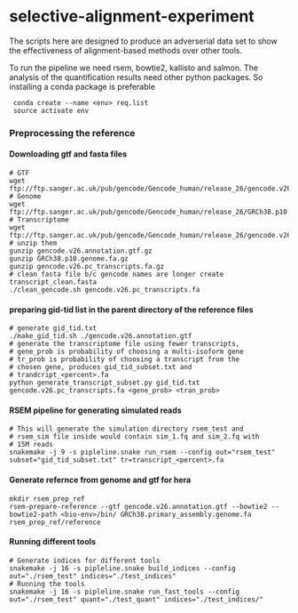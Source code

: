 # selective-alignment-experiment
The scripts here are designed to produce an adverserial data set to show the effectiveness of alignment-based methods over other tools.

To run the pipeline we need rsem, bowtie2, kallisto and salmon. The analysis of the quantification results need other python packages. So installing a conda package is preferable

~~~shell
 conda create --name <env> req.list 
 source activate env
~~~

### Preprocessing the reference
#### Downloading gtf and fasta files
~~~shell
# GTF
wget ftp://ftp.sanger.ac.uk/pub/gencode/Gencode_human/release_26/gencode.v26.annotation.gtf.gz
# Genome
wget ftp://ftp.sanger.ac.uk/pub/gencode/Gencode_human/release_26/GRCh38.p10.genome.fa.gz
# Transcriptome
wget ftp://ftp.sanger.ac.uk/pub/gencode/Gencode_human/release_26/gencode.v26.pc_transcripts.fa.gz
# unzip them
gunzip gencode.v26.annotation.gtf.gz
gunzip GRCh38.p10.genome.fa.gz
gunzip gencode.v26.pc_transcripts.fa.gz
# clean fasta file b/c gencode names are longer create transcript_clean.fasta
./clean_gencode.sh gencode.v26.pc_transcripts.fa
~~~

#### preparing gid-tid list in the parent directory of the reference files
~~~shell
# generate gid_tid.txt
./make_gid_tid.sh ./gencode.v26.annotation.gtf
# generate the transcriptome file using fewer transcripts,
# gene_prob is probability of choosing a multi-isoform gene 
# tr_prob is probability of choosing a transcript from the 
# chosen gene, produces gid_tid_subset.txt and
# trandcript_<percent>.fa
python generate_transcript_subset.py gid_tid.txt gencode.v26.pc_transcripts.fa <gene_prob> <tran_prob> 
~~~

#### RSEM pipeline for generating simulated reads
~~~shell
# This will generate the simulation directory rsem_test and
# rsem_sim file inside would contain sim_1.fq and sim_2.fq with
# 15M reads 
snakemake -j 9 -s pipleline.snake run_rsem --config out="rsem_test" subset="gid_tid_subset.txt" tr=transcript_<percent>.fa
~~~

#### Generate refernce from genome and gtf for hera 
~~~shell
mkdir rsem_prep_ref
rsem-prepare-reference --gtf gencode.v26.annotation.gtf --bowtie2 --bowtie2-path <bio-env>/bin/ GRCh38.primary_assembly.genome.fa rsem_prep_ref/reference
~~~

#### Running different tools 
~~~shell
# Generate indices for different tools
snakemake -j 16 -s pipleline.snake build_indices --config out="./rsem_test" indices="./test_indices" 
# Running the tools
snakemake -j 16 -s pipleline.snake run_fast_tools --config out="./rsem_test" quant="./test_quant" indices="./test_indices/"
~~~




